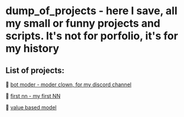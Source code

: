 # dump_of_projects - here I save, all my small or funny projects and scripts. It's not for porfolio, it's for my history 
## List of projects:
🤡 [bot moder - moder clown, for my discord channel](https://github.com/Murolando/dump_of_projects/tree/test/bot_moder)

🧠 [first nn - my first NN](https://github.com/Murolando/dump_of_projects/blob/test/FirstNN.ipynb)

:dizzy: [value based model](https://github.com/Murolando/dump_of_projects/tree/test/value_based_model)

